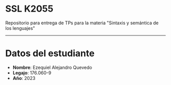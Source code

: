 # SSL K2055

Repositorio para entrega de TPs para la materia "Sintaxis y semántica de los lenguajes"


---
# Datos del estudiante
- **Nombre**: Ezequiel Alejandro Quevedo
- **Legajo**: 176.060-9
- **Año**: 2023
